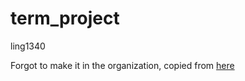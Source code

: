 # term_project
ling1340

Forgot to make it in the organization, copied from [here](https://github.com/dzheng256/term_project)

